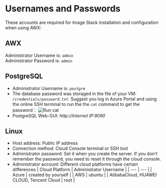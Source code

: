 
# Usernames and Passwords

These accounts are required for Image Stack installation and configuration when using AWX:

## AWX

Administrator Username is: `admin`  
Administrator Password is: `admin`

## PostgreSQL

* Administrator Username is: *`postgre`*
* The database password was storaged in the file of your VM: *`/credentials/password.txt`*. Suggest you log in Azure Portal and using the online SSH terminal to run the the `cat` command to get the password：
   ![Run cat](https://libs.websoft9.com/Websoft9/DocsPicture/zh/common/catdbpassword-websoft9.png)
* PostgreSQL Web-GUI: *http://Internet IP:9090*

## Linux

* Host address: Public IP address
* Connection method: Cloud Console terminal or SSH tool
* Administrator password: Set it when you create the server. If you don't remember the password, you need to reset it through the cloud console.
* Administrator account: Different cloud platforms have certain differences
   |  Cloud Platform   |  Administrator Username   |
   | --- | --- |
   |  Azure   |  created by yourself   |
   |  AWS   |  ubuntu   |
   |  AlibabaCloud, HUAWEI CLOUD, Tencent Cloud |  root   |
